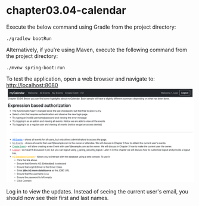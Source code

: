 # chapter03.04-calendar #

Execute the below command using Gradle from the project directory:

```shell
./gradlew bootRun
```

Alternatively, if you're using Maven, execute the following command from the project directory:

```shell
./mvnw spring-boot:run
```

To test the application, open a web browser and navigate to:
[http://localhost:8080](http://localhost:8080)
![chapter03.04.png](docs/chapter03.04.png)

Log in to view the updates. Instead of seeing the current user's email, you should now see their first and last names.

